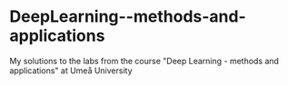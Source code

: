 # DeepLearning--methods-and-applications
My solutions to the labs from the course "Deep Learning - methods and applications" at Umeå University 
